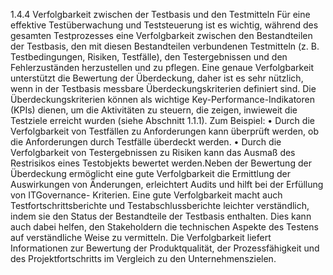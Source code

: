 1.4.4 Verfolgbarkeit zwischen der Testbasis und den Testmitteln
Für eine effektive Testüberwachung und Teststeuerung ist es wichtig, während des gesamten
Testprozesses eine Verfolgbarkeit zwischen den Bestandteilen der Testbasis, den mit diesen
Bestandteilen verbundenen Testmitteln (z. B. Testbedingungen, Risiken, Testfälle), den
Testergebnissen und den Fehlerzuständen herzustellen und zu pflegen.
Eine genaue Verfolgbarkeit unterstützt die Bewertung der Überdeckung, daher ist es sehr
nützlich, wenn in der Testbasis messbare Überdeckungskriterien definiert sind. Die
Überdeckungskriterien können als wichtige Key-Performance-Indikatoren (KPIs) dienen, um
die Aktivitäten zu steuern, die zeigen, inwieweit die Testziele erreicht wurden (siehe Abschnitt
1.1.1). Zum Beispiel:
• Durch die Verfolgbarkeit von Testfällen zu Anforderungen kann überprüft werden, ob
die Anforderungen durch Testfälle überdeckt werden.
• Durch die Verfolgbarkeit von Testergebnissen zu Risiken kann das Ausmaß des
Restrisikos eines Testobjekts bewertet werden.Neben der Bewertung der Überdeckung ermöglicht eine gute Verfolgbarkeit die Ermittlung der
Auswirkungen von Änderungen, erleichtert Audits und hilft bei der Erfüllung von ITGovernance-
Kriterien. Eine gute Verfolgbarkeit macht auch Testfortschrittsberichte und
Testabschlussberichte leichter verständlich, indem sie den Status der Bestandteile der
Testbasis enthalten. Dies kann auch dabei helfen, den Stakeholdern die technischen Aspekte
des Testens auf verständliche Weise zu vermitteln. Die Verfolgbarkeit liefert Informationen zur
Bewertung der Produktqualität, der Prozessfähigkeit und des Projektfortschritts im Vergleich
zu den Unternehmenszielen.